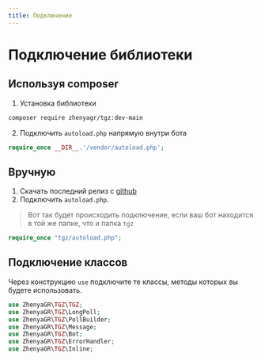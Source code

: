 ```yaml
---
title: Подключение
---
```


# Подключение библиотеки

## Используя composer
1. Установка библиотеки
```bash
composer require zhenyagr/tgz:dev-main
```
2. Подключить `autoload.php` напрямую внутри бота
```php
require_once __DIR__.'/vendor/autoload.php';
```
## Вручную
1. Скачать последний релиз c [github](https://github.com/ZhenyaGR/TGZ)
2. Подключить `autoload.php`.
> Вот так будет происходить подключение, если ваш бот находится в той же папке, что и папка `tgz`
```php
require_once "tgz/autoload.php";
```

## Подключение классов  
Через конструкцию `use` подключите те классы, методы которых вы будете использовать.
```php
use ZhenyaGR\TGZ\TGZ;
use ZhenyaGR\TGZ\LongPoll;
use ZhenyaGR\TGZ\PollBuilder;
use ZhenyaGR\TGZ\Message;
use ZhenyaGR\TGZ\Bot;
use ZhenyaGR\TGZ\ErrorHandler;
use ZhenyaGR\TGZ\Inline;
```